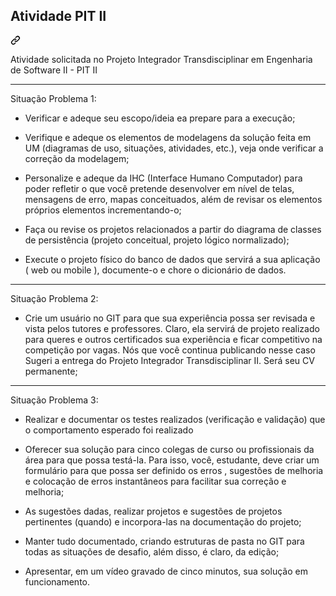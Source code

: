 <article class="markdown-body entry-content container-lg" itemprop="text"><div class="markdown-heading" dir="auto"><h1 tabindex="-1" class="heading-element" dir="auto">Atividade  PIT II</h1><a id="user-content-atividade--pit-ii" class="anchor" aria-label="Permalink: Atividade  PIT II" href="#atividade--pit-ii"><svg class="octicon octicon-link" viewBox="0 0 16 16" version="1.1" width="16" height="16" aria-hidden="true"><path d="m7.775 3.275 1.25-1.25a3.5 3.5 0 1 1 4.95 4.95l-2.5 2.5a3.5 3.5 0 0 1-4.95 0 .751.751 0 0 1 .018-1.042.751.751 0 0 1 1.042-.018 1.998 1.998 0 0 0 2.83 0l2.5-2.5a2.002 2.002 0 0 0-2.83-2.83l-1.25 1.25a.751.751 0 0 1-1.042-.018.751.751 0 0 1-.018-1.042Zm-4.69 9.64a1.998 1.998 0 0 0 2.83 0l1.25-1.25a.751.751 0 0 1 1.042.018.751.751 0 0 1 .018 1.042l-1.25 1.25a3.5 3.5 0 1 1-4.95-4.95l2.5-2.5a3.5 3.5 0 0 1 4.95 0 .751.751 0 0 1-.018 1.042.751.751 0 0 1-1.042.018 1.998 1.998 0 0 0-2.83 0l-2.5 2.5a1.998 1.998 0 0 0 0 2.83Z"></path></svg></a></div>
<p dir="auto">Atividade solicitada no Projeto Integrador Transdisciplinar em Engenharia de Software II - PIT II</p>
<hr>
<p dir="auto">Situação Problema 1:</p>
<ul dir="auto">
<li>
<p dir="auto">Verificar e adeque seu escopo/ideia ea prepare para a execução;</p>
</li>
<li>
<p dir="auto">Verifique e adeque os elementos de modelagens da solução feita em UM (diagramas de uso, situações, atividades, etc.), veja onde verificar a correção da modelagem;</p>
</li>
<li>
<p dir="auto">Personalize e adeque da IHC (Interface Humano Computador) para poder refletir o que você pretende desenvolver em nível de telas, mensagens de erro, mapas conceituados, além de revisar os elementos próprios elementos incrementando-o;</p>
</li>
<li>
<p dir="auto">Faça ou revise os projetos relacionados a partir do diagrama de classes de persistência (projeto conceitual, projeto lógico normalizado);</p>
</li>
<li>
<p dir="auto">Execute o projeto físico do banco de dados que servirá a sua aplicação ( web ou mobile ), documente-o e chore o dicionário de dados.</p>
</li>
</ul>
<hr>
<p dir="auto">Situação Problema 2:</p>
<ul dir="auto">
<li>Crie um usuário no  GIT  para que sua experiência possa ser revisada e vista pelos tutores e professores. Claro, ela servirá de projeto realizado para queres e outros certificados sua experiência e ficar competitivo na competição por vagas. Nós que você continua publicando nesse caso Sugeri a entrega do Projeto Integrador Transdisciplinar II. Será seu CV permanente;</li>
</ul>
<hr>
<p dir="auto">Situação Problema 3:</p>
<ul dir="auto">
<li>
<p dir="auto">Realizar e documentar os testes realizados (verificação e validação) que o comportamento esperado foi realizado</p>
</li>
<li>
<p dir="auto">Oferecer sua solução para cinco colegas de curso ou profissionais da área para que possa testá-la. Para isso, você, estudante, deve criar um formulário para que possa ser definido os erros , sugestões de melhoria e colocação de erros instantâneos para facilitar sua correção e melhoria;</p>
</li>
<li>
<p dir="auto">As sugestões dadas, realizar projetos e sugestões de projetos pertinentes (quando) e incorpora-las na documentação do projeto;</p>
</li>
<li>
<p dir="auto">Manter tudo documentado, criando estruturas de pasta no GIT para todas as situações de desafio, além disso, é claro, da edição;</p>
</li>
<li>
<p dir="auto">Apresentar, em um vídeo gravado de cinco minutos, sua solução em funcionamento.</p>
</li>
</ul>
</article>
